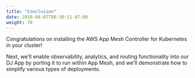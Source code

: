 ```yaml
---
title: "Conclusion"
date: 2018-08-07T08:30:11-07:00
weight: 70
---
```


Congratulations on installing the AWS App Mesh Controller for Kubernetes in your cluster!

Next, we'll enable observability, analytics, and routing functionality into our DJ App by porting it to run within App Mesh, and we'll demonstrate how to simplify various types of deployments.
